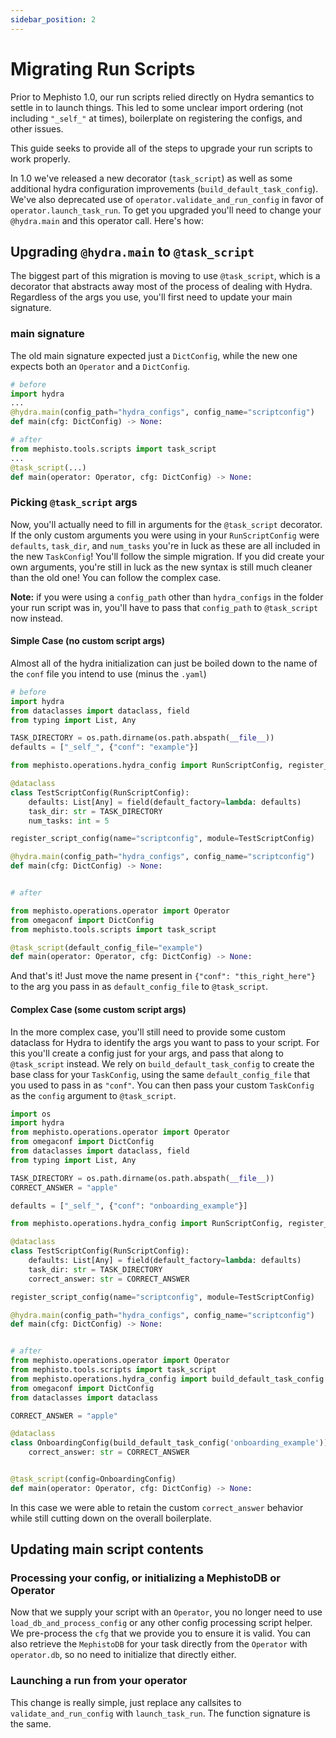```yaml
---
sidebar_position: 2
---
```


# Migrating Run Scripts

Prior to Mephisto 1.0, our run scripts relied directly on Hydra semantics to settle in to launch things. This led to some unclear import ordering (not including `"_self_"` at times), boilerplate on registering the configs, and other issues.

This guide seeks to provide all of the steps to upgrade your run scripts to work properly.

In 1.0 we've released a new decorator (`task_script`) as well as some additional hydra configuration improvements (`build_default_task_config`). We've also deprecated use of `operator.validate_and_run_config` in favor of `operator.launch_task_run`. To get you upgraded you'll need to change your `@hydra.main` and this operator call. Here's how:

## Upgrading `@hydra.main` to `@task_script`

The biggest part of this migration is moving to use `@task_script`, which is a decorator that abstracts away most of the process of dealing with Hydra. Regardless of the args you use, you'll first need to update your main signature.

### main signature
The old main signature expected just a `DictConfig`, while the new one expects both an `Operator` and a `DictConfig`.
```python
# before
import hydra
...
@hydra.main(config_path="hydra_configs", config_name="scriptconfig")
def main(cfg: DictConfig) -> None:

# after
from mephisto.tools.scripts import task_script
...
@task_script(...)
def main(operator: Operator, cfg: DictConfig) -> None:
```

### Picking `@task_script` args
Now, you'll actually need to fill in arguments for the `@task_script` decorator. If the only custom arguments you were using in your `RunScriptConfig` were `defaults`, `task_dir`, and `num_tasks` you're in luck as these are all included in the new `TaskConfig`! You'll follow the simple migration. If you did create your own arguments, you're still in luck as the new syntax is still much cleaner than the old one! You can follow the complex case.

**Note:** if you were using a `config_path` other than `hydra_configs` in the folder your run script was in, you'll have to pass that `config_path` to `@task_script` now instead.

#### Simple Case (no custom script args)
Almost all of the hydra initialization can just be boiled down to the name of the `conf` file you intend to use (minus the `.yaml`)
```python
# before
import hydra
from dataclasses import dataclass, field
from typing import List, Any

TASK_DIRECTORY = os.path.dirname(os.path.abspath(__file__))
defaults = ["_self_", {"conf": "example"}]

from mephisto.operations.hydra_config import RunScriptConfig, register_script_config

@dataclass
class TestScriptConfig(RunScriptConfig):
    defaults: List[Any] = field(default_factory=lambda: defaults)
    task_dir: str = TASK_DIRECTORY
    num_tasks: int = 5

register_script_config(name="scriptconfig", module=TestScriptConfig)

@hydra.main(config_path="hydra_configs", config_name="scriptconfig")
def main(cfg: DictConfig) -> None:


# after

from mephisto.operations.operator import Operator
from omegaconf import DictConfig
from mephisto.tools.scripts import task_script

@task_script(default_config_file="example")
def main(operator: Operator, cfg: DictConfig) -> None:
```
And that's it! Just move the name present in `{"conf": "this_right_here"}` to the arg you pass in as `default_config_file` to `@task_script`.

#### Complex Case (some custom script args)
In the more complex case, you'll still need to provide some custom dataclass for Hydra to identify the args you want to pass to your script. For this you'll create a config just for your args, and pass that along to `@task_script` instead. We rely on `build_default_task_config` to create the base class for your `TaskConfig`, using the same `default_config_file` that you used to pass in as `"conf"`. You can then pass your custom `TaskConfig` as the `config` argument to `@task_script`.

```python
import os
import hydra
from mephisto.operations.operator import Operator
from omegaconf import DictConfig
from dataclasses import dataclass, field
from typing import List, Any

TASK_DIRECTORY = os.path.dirname(os.path.abspath(__file__))
CORRECT_ANSWER = "apple"

defaults = ["_self_", {"conf": "onboarding_example"}]

from mephisto.operations.hydra_config import RunScriptConfig, register_script_config

@dataclass
class TestScriptConfig(RunScriptConfig):
    defaults: List[Any] = field(default_factory=lambda: defaults)
    task_dir: str = TASK_DIRECTORY
    correct_answer: str = CORRECT_ANSWER

register_script_config(name="scriptconfig", module=TestScriptConfig)

@hydra.main(config_path="hydra_configs", config_name="scriptconfig")
def main(cfg: DictConfig) -> None:


# after
from mephisto.operations.operator import Operator
from mephisto.tools.scripts import task_script
from mephisto.operations.hydra_config import build_default_task_config
from omegaconf import DictConfig
from dataclasses import dataclass

CORRECT_ANSWER = "apple"

@dataclass
class OnboardingConfig(build_default_task_config('onboarding_example')): # type: ignore
    correct_answer: str = CORRECT_ANSWER


@task_script(config=OnboardingConfig)
def main(operator: Operator, cfg: DictConfig) -> None:
```
In this case we were able to retain the custom `correct_answer` behavior while still cutting down on the overall boilerplate.

## Updating  main script contents

### Processing your config, or initializing a MephistoDB or Operator
Now that we supply your script with an `Operator`, you no longer need to use `load_db_and_process_config` or any other config processing script helper. We pre-process the `cfg` that we provide you to ensure it is valid. You can also retrieve the `MephistoDB` for your task directly from the `Operator` with `operator.db`, so no need to initialize that directly either.

### Launching a run from your operator
This change is really simple, just replace any callsites to `validate_and_run_config` with `launch_task_run`. The function signature is the same.
